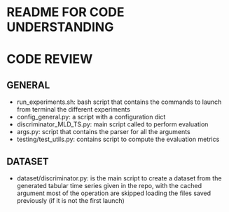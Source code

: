 # README FOR CODE UNDERSTANDING

# CODE REVIEW

## GENERAL

* run_experiments.sh: bash script that contains the commands to launch from terminal the different experiments
* config_general.py: a script with a configuration dict
* discriminator_MLD_TS.py: main script called to perform evaluation
* args.py: script that contains the parser for all the arguments
* testing/test_utils.py: contains script to compute the evaluation metrics

## DATASET

* dataset/discriminator.py: is the main script to create a dataset from the generated tabular time series given in the repo, with the cached argument most of the operation are skipped loading the files saved previously (if it is not the first launch)

